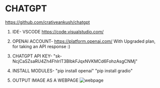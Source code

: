 # CHATGPT 
https://github.com/crativeankush/chatgpt

1. IDE- VSCODE
https://code.visualstudio.com/

2. OPENAI ACCOUNT-
https://platform.openai.com/
With Upgraded plan, for taking an API response :)

3. CHATGPT API KEY-
"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"

4. INSTALL MODULES-
"pip install openai"
"pip install gradio"

5. OUTPUT IMAGE AS A WEBPAGE
 ![webpage](https://github.com/CreativeAnkush/CHATGPT/assets/92021625/ddc87316-581b-42cf-98be-15f7e942c3e1)
